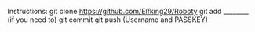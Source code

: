 Instructions:
git clone https://github.com/Elfking29/Roboty
git add ________ (if you need to)
git commit
git push (Username and PASSKEY)
